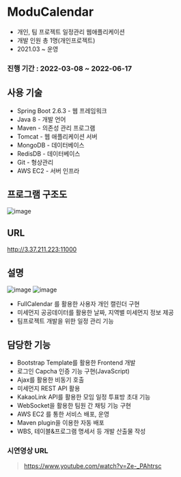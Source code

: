 # ModuCalendar
- 개인, 팀 프로젝트 일정관리 웹애플리케이션
- 개발 인원 총 1명(개인프로젝트)
- 2021.03 ~ 운영

### 진행 기간 : 2022-03-08 ~ 2022-06-17   

## 사용 기술
- Spring Boot 2.6.3 - 웹 프레임워크
- Java 8 - 개발 언어
- Maven - 의존성 관리 프로그램
- Tomcat - 웹 애플리케이션 서버
- MongoDB - 데이터베이스
- RedisDB - 데이터베이스
- Git - 형상관리
- AWS EC2 - 서버 인프라

## 프로그램 구조도

![image](https://user-images.githubusercontent.com/76899162/177330143-13be7c27-0e3c-4480-a94d-110c4f40e1bb.png)

## URL
http://3.37.211.223:11000

## 설명  
![image](https://user-images.githubusercontent.com/76899162/177331729-c4b48e8d-680f-47a6-abbb-116f9211fbc3.png)
![image](https://user-images.githubusercontent.com/76899162/177332249-f489c487-b7db-44cb-a2f1-7f787cc11b4b.png)

- FullCalendar 를 활용한 사용자 개인 캘린더 구현
- 미세먼지 공공데이터를 활용한 날짜, 지역별 미세먼지 정보 제공
- 팀프로젝트 개발을 위한 일정 관리 기능

## 담당한 기능
- Bootstrap Template를 활용한 Frontend 개발
- 로그인 Capcha 인증 기능 구현(JavaScript)
- Ajax를 활용한 비동기 호출
- 미세먼지 REST API 활용
- KakaoLink API를 활용한 모임 일정 투표방 초대 기능
- WebSocket을 활용한 팀원 간 채팅 기능 구현
- AWS EC2 를 통한 서비스 배포, 운영
- Maven plugin을 이용한 자동 배포
- WBS, 테이블&프로그램 명세서 등 개발 산출물 작성

### 시연영상 URL
> https://www.youtube.com/watch?v=Ze-_PAhtrsc
